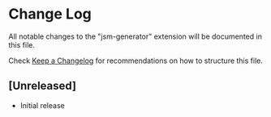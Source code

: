 # Change Log

All notable changes to the "jsm-generator" extension will be documented in this file.

Check [Keep a Changelog](http://keepachangelog.com/) for recommendations on how to structure this file.

## [Unreleased]

- Initial release